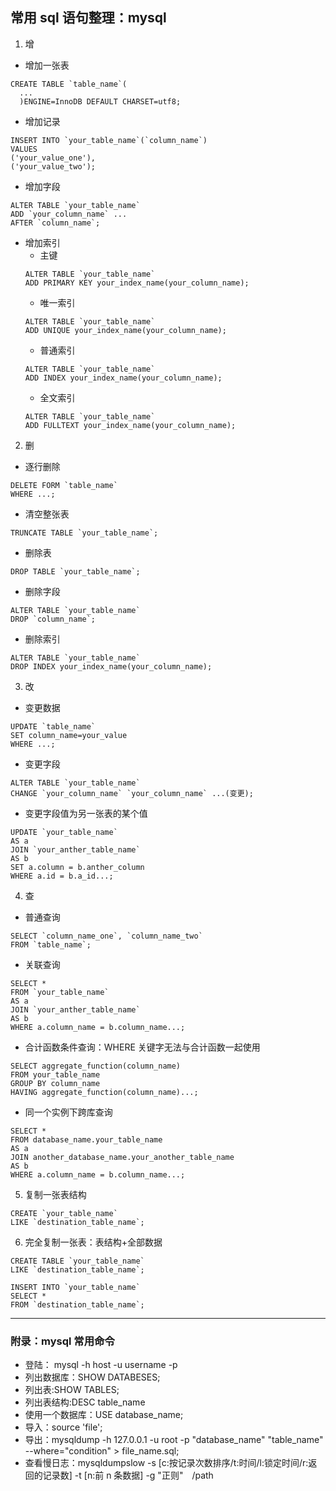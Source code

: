 ## 常用 sql 语句整理：mysql

1. 增

- 增加一张表

```
CREATE TABLE `table_name`(
  ...
  )ENGINE=InnoDB DEFAULT CHARSET=utf8;
```

- 增加记录

```
INSERT INTO `your_table_name`(`column_name`)
VALUES
('your_value_one'),
('your_value_two');
```

- 增加字段

```
ALTER TABLE `your_table_name`
ADD `your_column_name` ...
AFTER `column_name`;
```

- 增加索引
  - 主键
  ```
  ALTER TABLE `your_table_name`
  ADD PRIMARY KEY your_index_name(your_column_name);
  ```
  - 唯一索引
  ```
  ALTER TABLE `your_table_name`
  ADD UNIQUE your_index_name(your_column_name);
  ```
  - 普通索引
  ```
  ALTER TABLE `your_table_name`
  ADD INDEX your_index_name(your_column_name);
  ```
  - 全文索引
  ```
  ALTER TABLE `your_table_name`
  ADD FULLTEXT your_index_name(your_column_name);
  ```

2. 删

- 逐行删除

```
DELETE FORM `table_name`
WHERE ...;
```

- 清空整张表

```
TRUNCATE TABLE `your_table_name`;
```

- 删除表

```
DROP TABLE `your_table_name`;
```

- 删除字段

```
ALTER TABLE `your_table_name`
DROP `column_name`;
```

- 删除索引

```
ALTER TABLE `your_table_name`
DROP INDEX your_index_name(your_column_name);
```

3. 改

- 变更数据

```
UPDATE `table_name`
SET column_name=your_value
WHERE ...;
```

- 变更字段

```
ALTER TABLE `your_table_name`
CHANGE `your_column_name` `your_column_name` ...(变更);
```

- 变更字段值为另一张表的某个值

```
UPDATE `your_table_name`
AS a
JOIN `your_anther_table_name`
AS b
SET a.column = b.anther_column
WHERE a.id = b.a_id...;
```

4. 查

- 普通查询

```
SELECT `column_name_one`, `column_name_two`
FROM `table_name`;
```

- 关联查询

```
SELECT *
FROM `your_table_name`
AS a
JOIN `your_anther_table_name`
AS b
WHERE a.column_name = b.column_name...;
```

- 合计函数条件查询：WHERE 关键字无法与合计函数一起使用

```
SELECT aggregate_function(column_name)
FROM your_table_name
GROUP BY column_name
HAVING aggregate_function(column_name)...;
```

- 同一个实例下跨库查询

```
SELECT *
FROM database_name.your_table_name
AS a
JOIN another_database_name.your_another_table_name
AS b
WHERE a.column_name = b.column_name...;
```

5. 复制一张表结构

```
CREATE `your_table_name`
LIKE `destination_table_name`;
```

6. 完全复制一张表：表结构+全部数据

```
CREATE TABLE `your_table_name`
LIKE `destination_table_name`;

INSERT INTO `your_table_name`
SELECT *
FROM `destination_table_name`;
```

---

### 附录：mysql 常用命令

- 登陆： mysql -h host -u username -p
- 列出数据库：SHOW DATABESES;
- 列出表:SHOW TABLES;
- 列出表结构:DESC table_name
- 使用一个数据库：USE database_name;
- 导入：source 'file';
- 导出：mysqldump -h 127.0.0.1 -u root -p "database_name" "table_name" --where="condition" > file_name.sql;
- 查看慢日志：mysqldumpslow -s [c:按记录次数排序/t:时间/l:锁定时间/r:返回的记录数] -t [n:前 n 条数据] -g "正则"　/path
